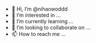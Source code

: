 - 👋 Hi, I’m @nihaowoddd
- 👀 I’m interested in ...
- 🌱 I’m currently learning ...
- 💞️ I’m looking to collaborate on ...
- 📫 How to reach me ...

<!---
nihaowoddd/nihaowoddd is a ✨ special ✨ repository because its `README.md` (this file) appears on your GitHub profile.
You can click the Preview link to take a look at your changes.
--->
